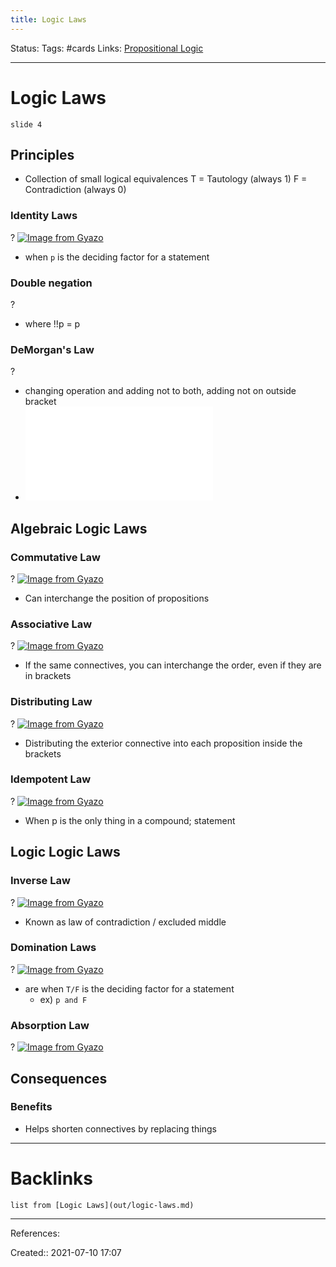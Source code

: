 ```yaml
---
title: Logic Laws
---
```

Status: 
Tags: #cards
Links: [Propositional Logic](out/propositional-logic.md)
___
# Logic Laws
`slide 4`
## Principles
- Collection of small logical equivalences
T = Tautology (always 1)
F = Contradiction (always 0)

### Identity Laws
?
[![Image from Gyazo](https://i.gyazo.com/b0b0d8d0e970ca76cf6b26841705781d.png)](https://gyazo.com/b0b0d8d0e970ca76cf6b26841705781d)
- when `p` is the deciding factor for a statement
<!--SR:!2021-11-05,4,210-->

### Double negation 
?
- where !!p = p
<!--SR:!2021-11-05,18,272-->

### DeMorgan's Law
?
- changing operation and adding not to both, adding not on outside bracket
- ![200](out/excalidraw/drawing-2021-09-16-09.11.52.excalidraw.md)

## Algebraic Logic Laws

### Commutative Law
?
[![Image from Gyazo](https://i.gyazo.com/98c571d69dccd0229f827205f2c4fdec.png)](https://gyazo.com/98c571d69dccd0229f827205f2c4fdec)
- Can interchange the position of propositions

### Associative Law
?
[![Image from Gyazo](https://i.gyazo.com/0d2f6da443c1808e2b8ec071e03b8311.png)](https://gyazo.com/0d2f6da443c1808e2b8ec071e03b8311)
- If the same connectives, you can interchange the order, even if they are in brackets

### Distributing Law
?
[![Image from Gyazo](https://i.gyazo.com/b5c18c1605bc1dd82d58a503ac687db4.png)](https://gyazo.com/b5c18c1605bc1dd82d58a503ac687db4)
- Distributing the exterior connective into each proposition inside the brackets
<!--SR:!2021-12-14,43,288-->

### Idempotent Law
?
[![Image from Gyazo](https://i.gyazo.com/1c9dba1ef484472039cda8f134df9ce1.png)](https://gyazo.com/1c9dba1ef484472039cda8f134df9ce1)
- When p is the only thing in a compound; statement
<!--SR:!2021-11-29,28,252-->

## Logic Logic Laws

### Inverse Law
?
[![Image from Gyazo](https://i.gyazo.com/51458cb50dfacfabea098209902514f1.png)](https://gyazo.com/51458cb50dfacfabea098209902514f1)
- Known as law of contradiction / excluded middle

### Domination Laws
?
[![Image from Gyazo](https://i.gyazo.com/b0a3e02ff9b87bf569e469f66db9d81e.png)](https://gyazo.com/b0a3e02ff9b87bf569e469f66db9d81e)
-  are when `T/F` is the deciding factor for a statement
	- ex) `p and F`

### Absorption Law
?
[![Image from Gyazo](https://i.gyazo.com/29ca7f163fdd235de268a0974b795fba.png)](https://gyazo.com/29ca7f163fdd235de268a0974b795fba)
<!--SR:!2021-11-06,5,248-->

## Consequences
### Benefits
- Helps shorten connectives by replacing things
___
# Backlinks
```dataview
list from [Logic Laws](out/logic-laws.md)
```
___
References: 

Created:: 2021-07-10 17:07
